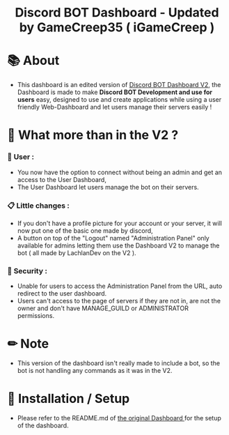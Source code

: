 <h1 align="center">
    <br>
    <p>Discord BOT Dashboard - Updated by GameCreep35 ( iGameCreep )</p>
</h1>

# 📚 About
* This dashboard is an edited version of [Discord BOT Dashboard V2](https://github.com/LachlanDev/Discord-BOT-Dashboard-V2), the Dashboard is made to make **Discord BOT Development and use for users** easy, designed to use and create applications while using a user friendly Web-Dashboard and let users manage their servers easily !

# 🧰 What more than in the V2 ?
### 🧑 **User** :
* You now have the option to connect without being an admin and get an access to the User Dashboard, 
* The User Dashboard let users manage the bot on their servers.
### 📋 **Little changes** :
* If you don't have a profile picture for your account or your server, it will now put one of the basic one made by discord,
* A button on top of the "Logout" named "Administration Panel" only available for admins letting them use the Dashboard V2 to manage the bot ( all made by LachlanDev on the V2 ).
### 🔐 **Security** : 
* Unable for users to access the Administration Panel from the URL, auto redirect to the user dashboard. 
* Users can't access to the page of servers if they are not in, are not the owner and don't have MANAGE_GUILD or ADMINISTRATOR permissions. 

# ✏ Note
* This version of the dashboard isn't really made to include a bot, so the bot is not handling any commands as it was in the V2.


# 🚀 Installation / Setup
* Please refer to the README.md of <a href="https://github.com/LachlanDev/Discord-BOT-Dashboard-V2" target="_blank"> the original Dashboard </a> for the setup of the dashboard. 
